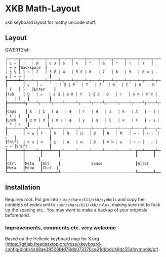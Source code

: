 # XKB Math-Layout

xkb keyboard layout for mathy unicode stuff.

## Layout

QWERTZish

```
┌─────┬─────┬─────┬─────┬─────┬─────┬─────┬─────┬─────┬─────┬─────┬─────┬─────┲━━━━━━━━━━━┓
│ ¼ ~ │ !   │ @   │ ∈ ∋ │ $   │ %   │ ^   │ &   │ *   │ (   │ )   │ _   │ ≠ ≉ ┃Backspace  ┃
│ ½ ⅛ │ 1 ¬ │ 2   │ 3 ∉ │ 4   │ 5 € │ 6   │ 7   │ 8   │ 9   │ 0 ∞ │ - ± │ = ≈ ┃           ┃
┢━━━━━┷━┱───┴─┬───┴─┬───┴─┬───┴─┬───┴─┬───┴─┬───┴─┬───┴─┬───┴─┬───┴─┬───┴─┬───┺━┳━━━━━━━━━┫
┃       ┃ √   │ 𝒾      │ Ε ∄ │ Ρ   │ Τ   │ Ζ   │ Θ   │ Ι   │ Ο   │ Π   │ {   │ }   ┃Enter    ┃
┃Tab    ┃ ℚ   │ ℯ   │ ε ∃ │ ρ ℝ │ τ   │ ζ ℤ │ θ   │ ι   │ ο ∅ │ π ℙ │ [   │ ]   ┃         ┃
┣━━━━━━━┻┱────┴┬────┴┬────┴┬────┴┬────┴┬────┴┬────┴┬────┴┬────┴┬────┴┬────┴┬────┺┓        ┃
┃Caps    ┃ Α   │ Σ   │ Δ   │ Φ   │ Γ   │ Η   │ Ξ   │ Κ   │ Λ   │ - ∓ │ " † │ |   ┃        ┃
┃Lock    ┃ α ∀ │ σ ∫ │ δ ∂ │ φ   │ γ   │ η   │ ξ   │ κ   │ λ   │ + ± │ ' * │ \   ┃        ┃
┣━━━━━━━┳┹────┬┴────┬┴────┬┴────┬┴────┬┴────┬┴────┬┴────┬┴────┬┴────┬┴────┲┷━━━━━┻━━━━━━━━┫
┃       ┃ > ≥ │ Υ   │ Χ   │ Ψ   │ Ω   │ Β   │ Ν   │ Μ   │ → ↑ │ ∙ ⋮ │ ⇐   ┃               ┃
┃Shift  ┃ < ≤ │ υ   │ χ   │ ψ   │ ω   │ β   │ ν ℕ │ μ   │ ← ↓ │ . … │ ⇒ ⇔ ┃Shift          ┃
┣━━━━━━━╋━━━━━┷━┳━━━┷━━━┱─┴─────┴─────┴─────┴─────┴─────┴──┲━━┷━━━━┳┷━━━━━┻┳━━━━━━━┳━━━━━━┫
┃       ┃       ┃       ┃                                  ┃       ┃       ┃       ┃      ┃
┃Ctrl   ┃Meta   ┃Alt    ┃              Space               ┃AltGr  ┃Meta   ┃Menu   ┃Ctrl  ┃
┗━━━━━━━┻━━━━━━━┻━━━━━━━┹──────────────────────────────────┺━━━━━━━┻━━━━━━━┻━━━━━━━┻━━━━━━┛
```

## Installation

Requires root.
Put _gm_ into `/usr/share/X11/xkb/symbols` and copy the contents of _evdev.xml_ to `/usr/share/X11/xkb/rules`, making sure not to fuck up the spacing etc.. You may want to make a backup of your originals beforehand.

### Improvements, comments etc. very welcome

Based on the Hellenic keyboard map for X.org (https://gitlab.freedesktop.org/ross/xkeyboard-config/blob/4a48ae39506bfd78db073376ce21dbbdc48dc55d/symbols/gr).
